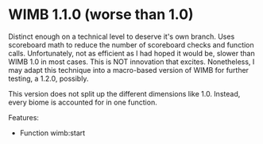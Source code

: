 # WIMB 1.1.0 (worse than 1.0)
Distinct enough on a technical level to deserve it's own branch. Uses scoreboard math to reduce the number of scoreboard checks and function calls. Unfortunately, not as efficient as I had hoped it would be, slower than WIMB 1.0 in most cases. This is NOT innovation that excites. Nonetheless, I may adapt this technique into a macro-based version of WIMB for further testing, a 1.2.0, possibly.

This version does not split up the different dimensions like 1.0. Instead, every biome is accounted for in one function.

Features:
 - Function wimb:start
